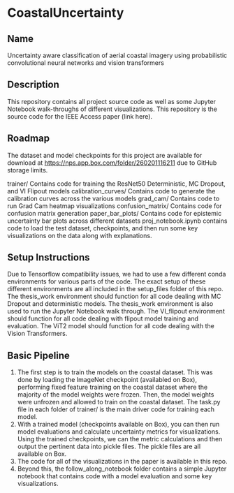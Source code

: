 # CoastalUncertainty


## Name
Uncertainty aware classification of aerial coastal imagery using probabilistic convolutional neural networks and vision transformers

## Description
This repository contains all project source code as well as some Jupyter Notebook walk-throughs of different visualizations. This repository is the source code for the IEEE Access paper (link here).

## Roadmap
The dataset and model checkpoints for this project are available for download at https://nps.app.box.com/folder/260201116211 due to GitHub storage limits.

trainer/
    Contains code for training the ResNet50 Deterministic, MC Dropout, and VI Flipout models
calibration_curves/
    Contains code to generate the calibration curves across the various models
grad_cam/ 
    Contains code to run Grad Cam heatmap visualizations
confusion_matrix/
    Contains code for confusion matrix generation
paper_bar_plots/
    Contains code for epistemic uncertainty bar plots across different datasets
proj_notebook.ipynb contains code to load the test dataset, checkpoints, and then run some key visualizations on the data along with explanations.

## Setup Instructions
Due to Tensorflow compatibility issues, we had to use a few different conda environments for various parts of the code. The exact setup of these different environments are all included in the setup_files folder of this repo. The thesis_work environment should function for all code dealing with MC Dropout and deterministic models. The thesis_work environment is also used to run the Jupyter Notebook walk through. The VI_flipout environment should function for all code dealing with flipout model training and evaluation. The ViT2 model should function for all code dealing with the Vision Transformers. 


## Basic Pipeline

1. The first step is to train the models on the coastal dataset. This was done by loading the ImageNet checkpoint (availabled on Box), performing
fixed feature training on the coastal dataset where the majority of the model weights were frozen. Then, the model weights were unfrozen
and allowed to train on the coastal dataset. The task.py file in each folder of trainer/ is the main driver code for training each model. 
2. With a trained model (checkpoints available on Box), you can then run model evaluations and calculate uncertainty metrics for visualizations.
Using the trained checkpoints, we can the metric calculations and then output the pertinent data into pickle files. The pickle files are all available on Box. 
3. The code for all of the visualizations in the paper is available in this repo. 
4. Beyond this, the follow_along_notebook folder contains a simple Jupyter notebook that contains code with a model evaluation and some key visualizations.


